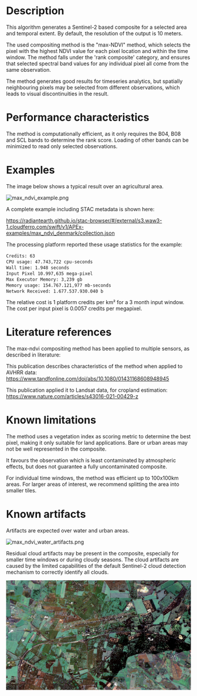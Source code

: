 # Description

This algorithm generates a Sentinel-2 based composite for a selected area and temporal extent. By default, the resolution of the output is 10 meters.

The used compositing method is the "max-NDVI" method, which selects the pixel with the highest NDVI value for each pixel location and within the time window.
The method falls under the 'rank composite' category, and ensures that selected spectral band values for any individual pixel all come from the same observation.

The method generates good results for timeseries analytics, but spatially neighbouring pixels may be selected from different observations,
which leads to visual discontinuities in the result.

# Performance characteristics

The method is computationally efficient, as it only requires the B04, B08 and SCL bands to determine the rank score. Loading 
of other bands can be minimized to read only selected observations.


# Examples

The image below shows a typical result over an agricultural area.

![max_ndvi_example.png](max_ndvi_composite_files/max_ndvi_example.png)

A complete example including STAC metadata is shown here:

https://radiantearth.github.io/stac-browser/#/external/s3.waw3-1.cloudferro.com/swift/v1/APEx-examples/max_ndvi_denmark/collection.json

The processing platform reported these usage statistics for the example:

```
Credits: 63 
CPU usage: 47.743,722 cpu-seconds
Wall time: 1.948 seconds
Input Pixel 10.997,635 mega-pixel
Max Executor Memory: 3,239 gb
Memory usage: 154.767.121,977 mb-seconds
Network Received: 1.677.537.930.040 b
```

The relative cost is 1 platform credits per km² for a 3 month input window.
The cost per input pixel is 0.0057 credits per megapixel.

# Literature references

The max-ndvi compositing method has been applied to multiple sensors, as described in literature:

This publication describes characteristics of the method when applied to AVHRR data:
https://www.tandfonline.com/doi/abs/10.1080/01431168608948945

This publication applied it to Landsat data, for cropland estimation:
https://www.nature.com/articles/s43016-021-00429-z

# Known limitations

The method uses a vegetation index as scoring metric to determine the best pixel, making it only suitable for land applications. 
Bare or urban areas may not be well represented in the composite. 

It favours the observation which is least contaminated by atmospheric effects, but does not guarantee a fully uncontaminated composite.

For individual time windows, the method was efficient up to 100x100km areas. For larger areas of interest, we recommend splitting the area into smaller tiles.


# Known artifacts

Artifacts are expected over water and urban areas.

![max_ndvi_water_artifacts.png](max_ndvi_composite_files/max_ndvi_water_artifacts.png)

Residual cloud artifacts may be present in the composite, especially for smaller time windows or during cloudy seasons.
The cloud artifacts are caused by the limited capabilities of the default Sentinel-2 cloud detection mechanism to correctly identify all clouds.

![max_ndvi_cloud_artifacts.png](max_ndvi_composite_files/max_ndvi_cloud_artifacts.png)